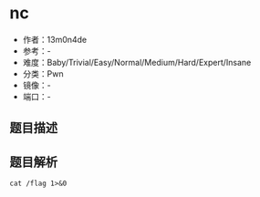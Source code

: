 # nc

- 作者：13m0n4de
- 参考：-
- 难度：Baby/Trivial/Easy/Normal/Medium/Hard/Expert/Insane
- 分类：Pwn
- 镜像：-
- 端口：-

## 题目描述

<description>

## 题目解析

```
cat /flag 1>&0
```
